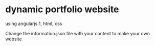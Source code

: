 # dynamic portfolio website
 using angularjs 1, html, css
 
 Change the information.json file with your content to make your own website
